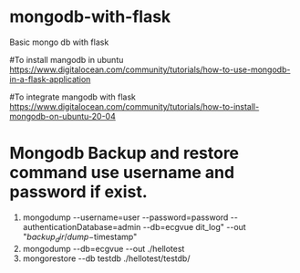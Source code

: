 # mongodb-with-flask
Basic mongo db with flask


#To install mangodb in ubuntu
https://www.digitalocean.com/community/tutorials/how-to-use-mongodb-in-a-flask-application

#To integrate mangodb with flask
https://www.digitalocean.com/community/tutorials/how-to-install-mongodb-on-ubuntu-20-04


# Mongodb Backup and restore command use username and password if exist.
1. mongodump --username=user --password=password --authenticationDatabase=admin --db=ecgvue dit_log" --out "$backup_dir/dump-$timestamp"
2. mongodump --db=ecgvue --out ./hellotest
3. mongorestore --db testdb ./hellotest/testdb/
